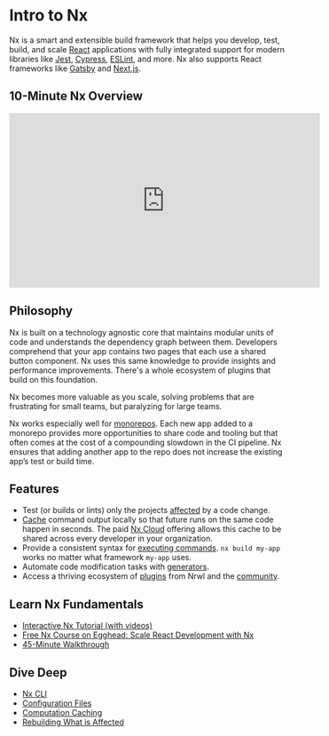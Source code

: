 # Intro to Nx

Nx is a smart and extensible build framework that helps you develop, test, build, and scale [React](/{{framework}}/react/overview) applications with fully integrated support for modern libraries like [Jest](/{{framework}}/jest/overview), [Cypress](/{{framework}}/cypress/overview), [ESLint](/{{framework}}/linter/eslint), and more. Nx also supports React frameworks like [Gatsby](/{{framework}}/gatsby/overview) and [Next.js](/{{framework}}/next/overview).

## 10-Minute Nx Overview

<iframe width="560" height="315" src="https://www.youtube.com/embed/cXOkmOy-8dk" frameborder="0" allow="accelerometer; autoplay; clipboard-write; encrypted-media; gyroscope; picture-in-picture" allowfullscreen></iframe>

## Philosophy

Nx is built on a technology agnostic core that maintains modular units of code and understands the dependency graph between them. Developers comprehend that your app contains two pages that each use a shared button component. Nx uses this same knowledge to provide insights and performance improvements. There's a whole ecosystem of plugins that build on this foundation.

Nx becomes more valuable as you scale, solving problems that are frustrating for small teams, but paralyzing for large teams.

Nx works especially well for [monorepos](/{{framework}}/core-concepts/why-monorepos). Each new app added to a monorepo provides more opportunities to share code and tooling but that often comes at the cost of a compounding slowdown in the CI pipeline. Nx ensures that adding another app to the repo does not increase the existing app’s test or build time.

## Features

- Test (or builds or lints) only the projects [affected](/{{framework}}/cli/affected) by a code change.
- [Cache](/{{framework}}/core-concepts/computation-caching) command output locally so that future runs on the same code happen in seconds. The paid [Nx Cloud](https://nx.app) offering allows this cache to be shared across every developer in your organization.
- Provide a consistent syntax for [executing commands](/{{framework}}/executors/using-builders). `nx build my-app` works no matter what framework `my-app` uses.
- Automate code modification tasks with [generators](/{{framework}}/cli/affected).
- Access a thriving ecosystem of [plugins](/{{framework}}/generators/using-schematics) from Nrwl and the [community](/community).

## Learn Nx Fundamentals

- [Interactive Nx Tutorial (with videos)](/{{framework}}/tutorial/01-create-application)
- [Free Nx Course on Egghead: Scale React Development with Nx](https://egghead.io/playlists/scale-react-development-with-nx-4038)
- [45-Minute Walkthrough](https://www.youtube.com/watch?v=jCf92IyR-GE)

## Dive Deep

- [Nx CLI](/{{framework}}/getting-started/nx-cli)
- [Configuration Files](/{{framework}}/core-concepts/configuration)
- [Computation Caching](/{{framework}}/core-concepts/computation-caching)
- [Rebuilding What is Affected](/{{framework}}/core-concepts/affected)
